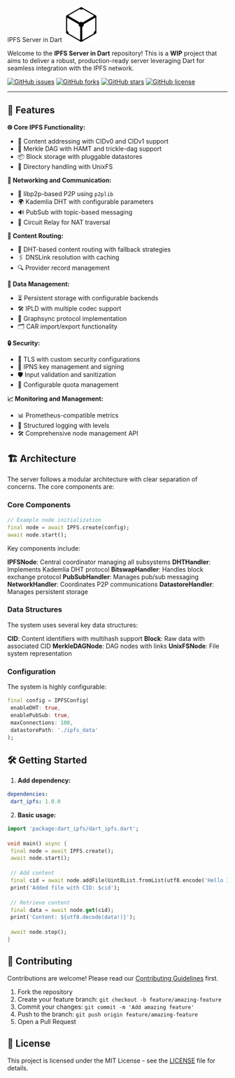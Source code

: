 IPFS Server in Dart ![IPFS Logo](lib/assets/logo.svg)

Welcome to the **IPFS Server in Dart** repository! This is a **WIP** project that aims to deliver a robust, production-ready server leveraging Dart for seamless integration with the IPFS network.

[![GitHub issues](https://img.shields.io/github/issues/jxoesneon/IPFS)](https://github.com/jxoesneon/IPFS/issues)
[![GitHub forks](https://img.shields.io/github/forks/jxoesneon/IPFS)](https://github.com/jxoesneon/IPFS/network)
[![GitHub stars](https://img.shields.io/github/stars/jxoesneon/IPFS)](https://github.com/jxoesneon/IPFS/stargazers)
[![GitHub license](https://img.shields.io/github/license/jxoesneon/IPFS)](https://github.com/jxoesneon/IPFS/blob/main/LICENSE)

---

## 🚀 Features

**🌐 Core IPFS Functionality:**
 - 🔗 Content addressing with CIDv0 and CIDv1 support
 - 🌲 Merkle DAG with HAMT and trickle-dag support
 - 📦 Block storage with pluggable datastores
 - 📁 Directory handling with UnixFS

**📡 Networking and Communication:**
 - 👥 libp2p-based P2P using ```p2plib```
 - 🌍 Kademlia DHT with configurable parameters
 - 🔊 PubSub with topic-based messaging
 - 🔄 Circuit Relay for NAT traversal

**🧭 Content Routing:**
 - 🎯 DHT-based content routing with fallback strategies
 - 🖇️ DNSLink resolution with caching
 - 🔍 Provider record management

**💾 Data Management:**
 - ⏳ Persistent storage with configurable backends
 - 🛠️ IPLD with multiple codec support
 - 📡 Graphsync protocol implementation
 - 🗂️ CAR import/export functionality

**🔒 Security:**
 - 🔐 TLS with custom security configurations
 - 🔑 IPNS key management and signing
 - 🛡️ Input validation and sanitization
 - 📏 Configurable quota management

**📈 Monitoring and Management:**
 - 📊 Prometheus-compatible metrics
 - 📝 Structured logging with levels
 - 🛠 Comprehensive node management API

## 🏗 Architecture

The server follows a modular architecture with clear separation of concerns. The core components are:

### Core Components

```dart
// Example node initialization
final node = await IPFS.create(config);
await node.start();
```

Key components include:

**IPFSNode**: Central coordinator managing all subsystems
**DHTHandler**: Implements Kademlia DHT protocol
**BitswapHandler**: Handles block exchange protocol
**PubSubHandler**: Manages pub/sub messaging
**NetworkHandler**: Coordinates P2P communications
**DatastoreHandler**: Manages persistent storage

### Data Structures

The system uses several key data structures:

**CID**: Content identifiers with multihash support
**Block**: Raw data with associated CID
**MerkleDAGNode**: DAG nodes with links
**UnixFSNode**: File system representation

### Configuration

The system is highly configurable:

```dart
final config = IPFSConfig(
 enableDHT: true,
 enablePubSub: true,
 maxConnections: 100,
 datastorePath: './ipfs_data'
);
```

## 🛠 Getting Started

1. **Add dependency:**

```yaml
dependencies:
 dart_ipfs: 1.0.0
```

2. **Basic usage:**

```dart
import 'package:dart_ipfs/dart_ipfs.dart';

void main() async {
 final node = await IPFS.create();
 await node.start();

 // Add content
 final cid = await node.addFile(Uint8List.fromList(utf8.encode('Hello IPFS!')));
 print('Added file with CID: $cid');

 // Retrieve content
 final data = await node.get(cid);
 print('Content: ${utf8.decode(data!)}');

 await node.stop();
}
```

## 🤝 Contributing

Contributions are welcome! Please read our [Contributing Guidelines](CONTRIBUTING.md) first.

1. Fork the repository
2. Create your feature branch: ```git checkout -b feature/amazing-feature```
3. Commit your changes: ```git commit -m 'Add amazing feature'```
4. Push to the branch: ```git push origin feature/amazing-feature```
5. Open a Pull Request

## 📜 License

This project is licensed under the MIT License - see the [LICENSE](LICENSE) file for details.

